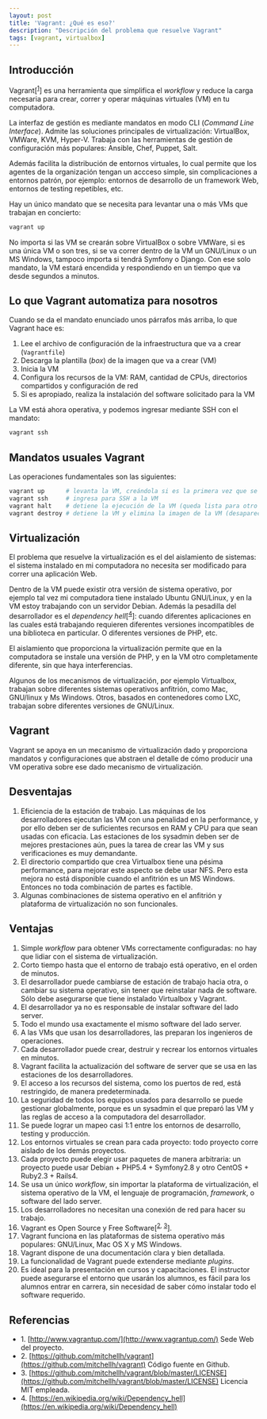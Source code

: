 ```yaml
---
layout: post
title: 'Vagrant: ¿Qué es eso?'
description: "Descripción del problema que resuelve Vagrant"
tags: [vagrant, virtualbox]
---
```


## Introducción

Vagrant[<sup>[1](#ref1)</sup>] es una herramienta que simplifica el _workflow_ y reduce la carga necesaria para crear, correr y operar máquinas virtuales (VM) en tu computadora.

La interfaz de gestión es mediante mandatos en modo CLI (_Command Line Interface_). Admite las soluciones principales de virtualización: VirtualBox, VMWare, KVM, Hyper-V. Trabaja con las herramientas de gestión de configuración más populares: Ansible, Chef, Puppet, Salt.

Además facilita la distribución de entornos virtuales, lo cual permite que los agentes de la organización tengan un accceso simple, sin complicaciones a entornos patrón, por ejemplo: entornos de desarrollo de un framework Web, entornos de testing repetibles, etc.

Hay un único mandato que se necesita para levantar una o más VMs que trabajan en concierto:

```bash
vagrant up
```

No importa si las VM se crearán sobre VirtualBox o sobre VMWare, si es una única VM o son tres, si se va correr dentro de la VM un GNU/Linux o un MS Windows, tampoco importa si tendrá Symfony o Django.  Con ese solo mandato, la VM estará encendida y respondiendo en un tiempo que va desde segundos a minutos.


## Lo que Vagrant automatiza para nosotros

Cuando se da el mandato enunciado unos párrafos más arriba, lo que Vagrant hace es:

1. Lee el archivo de configuración de la infraestructura que va a crear (`Vagrantfile`)
2. Descarga la plantilla (_box_) de la imagen que va a crear (VM)
3. Inicia la VM
4. Configura los recursos de la VM: RAM, cantidad de CPUs, directorios compartidos y configuración de red
5. Si es apropiado, realiza la instalación del software solicitado para la VM

La VM está ahora operativa, y podemos ingresar mediante SSH con el mandato:

```bash
vagrant ssh
```

## Mandatos usuales Vagrant

Las operaciones fundamentales son las siguientes:

```bash
vagrant up      # levanta la VM, creándola si es la primera vez que se ejecuta
vagrant ssh     # ingresa para SSH a la VM
vagrant halt    # detiene la ejecución de la VM (queda lista para otro vagrant up)
vagrant destroy # detiene la VM y elimina la imagen de la VM (desaparece completamente)
```

## Virtualización

El problema que resuelve la virtualización es el del aislamiento de sistemas: el sistema instalado en mi computadora no necesita ser modificado para correr una aplicación Web.

Dentro de la VM puede existir otra versión de sistema operativo, por ejemplo tal vez mi computadora tiene instalado Ubuntu GNU/Linux, y en la VM estoy trabajando con un servidor Debian.  Además la pesadilla del desarrollador es el _dependency hell_[<sup>[4](#ref4)</sup>]: cuando diferentes aplicaciones en las cuales está trabajando requieren diferentes versiones incompatibles de una biblioteca en particular.  O diferentes versiones de PHP, etc.

El aislamiento que proporciona la virtualización permite que en la computadora se instale una versión de PHP, y en la VM otro completamente diferente, sin que haya interferencias.

Algunos de los mecanismos de virtualización, por ejemplo Virtualbox, trabajan sobre diferentes sistemas operativos anfitrión, como Mac, GNU/linux y Ms Windows.  Otros, basados en contenedores como LXC, trabajan sobre diferentes versiones de GNU/Linux.

## Vagrant

Vagrant se apoya en un mecanismo de virtualización dado y proporciona mandatos y configuraciones que abstraen el detalle de cómo producir una VM operativa sobre ese dado mecanismo de virtualización.

## Desventajas

1. Eficiencia de la estación de trabajo.  Las máquinas de los desarrolladores ejecutan las VM con una penalidad en la performance, y por ello deben ser de suficientes recursos en RAM y CPU para que sean usadas con eficacia.  Las estaciones de los sysadmin deben ser de mejores prestaciones aún, pues la tarea de crear las VM y sus verificaciones es muy demandante.
2. El directorio compartido que crea Virtualbox tiene una pésima performance, para mejorar este aspecto se debe usar NFS.  Pero esta mejora no está disponible cuando el anfitrión es un MS Windows.  Entonces no toda combinación de partes es factible.
3. Algunas combinaciones de sistema operativo en el anfitrión y plataforma de virtualización no son funcionales.

## Ventajas

1. Simple _workflow_ para obtener VMs correctamente configuradas: no hay que lidiar con el sistema de virtualización.
2. Corto tiempo hasta que el entorno de trabajo está operativo, en el orden de minutos.
3. El desarrollador puede cambiarse de estación de trabajo hacia otra, o cambiar su sistema operativo, sin tener que reinstalar nada de software.  Sólo debe asegurarse que tiene instalado Virtualbox y Vagrant.
4. El desarrollador ya no es responsable de instalar software del lado server.
5. Todo el mundo usa exactamente el mismo software del lado server.
6. A las VMs que usan los desarrolladores, las preparan los ingenieros de operaciones.
7. Cada desarrollador puede crear, destruir y recrear los entornos virtuales en minutos.
8. Vagrant facilita la actualización del software de server que se usa en las estaciones de los desarrolladores.
9. El acceso a los recursos del sistema, como los puertos de red, está restringido, de manera predeterminada.
10. La seguridad de todos los equipos usados para desarrollo se puede gestionar globalmente, porque es un sysadmin el que preparó las VM y las reglas de acceso a la computadora del desarrollador.
11. Se puede lograr un mapeo casi 1:1 entre los entornos de desarrollo, testing y producción.
12. Los entornos virtuales se crean para cada proyecto: todo proyecto corre aislado de los demás proyectos.
13. Cada proyecto puede elegir usar paquetes de manera arbitraria: un proyecto puede usar Debian + PHP5.4 + Symfony2.8 y otro CentOS + Ruby2.3 + Rails4.
14. Se usa un único _workflow_, sin importar la plataforma de virtualización, el sistema operativo de la VM, el lenguaje de programación, _framework_, o software del lado server.
15. Los desarrolladores no necesitan una conexión de red para hacer su trabajo.
16. Vagrant es Open Source y Free Software[<sup>[2](#ref2), [3](#ref3)</sup>].
17. Vagrant funciona en las plataformas de sistema operativo más populares: GNU/Linux, Mac OS X y MS Windows.
18. Vagrant dispone de una documentación clara y bien detallada.
19. La funcionalidad de Vagrant puede extenderse mediante _plugins_.
20. Es ideal para la presentación en cursos y capacitaciones.  El instructor puede asegurarse el entorno que usarán los alumnos, es fácil para los alumnos entrar en carrera, sin necesidad de saber cómo instalar todo el software requerido.

## Referencias

* <a name="ref1">1.</a> [http://www.vagrantup.com/](http://www.vagrantup.com/) Sede Web del proyecto.
* <a name="ref1">2.</a> [https://github.com/mitchellh/vagrant](https://github.com/mitchellh/vagrant) Código fuente en Github.
* <a name="ref1">3.</a> [https://github.com/mitchellh/vagrant/blob/master/LICENSE](https://github.com/mitchellh/vagrant/blob/master/LICENSE) Licencia MIT empleada.
* <a name="ref1">4.</a> [https://en.wikipedia.org/wiki/Dependency_hell](https://en.wikipedia.org/wiki/Dependency_hell)

